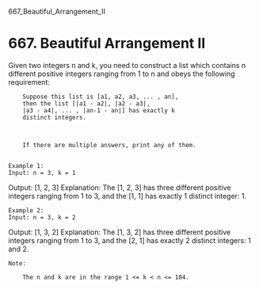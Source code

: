667_Beautiful_Arrangement_II
# 667. Beautiful Arrangement II

Given two integers n and k, you need to construct a list which
        contains n different positive integers ranging from 1 to
        n and obeys the following requirement: 

        Suppose this list is [a1, a2, a3, ... , an],
        then the list [|a1 - a2|, |a2 - a3|,
        |a3 - a4|, ... , |an-1 - an|] has exactly k
        distinct integers.
    

    
        If there are multiple answers, print any of them.
    

    Example 1:
    Input: n = 3, k = 1
Output: [1, 2, 3]
Explanation: The [1, 2, 3] has three different positive integers ranging from 1 to 3, and the [1, 1] has exactly 1 distinct integer: 1.

    

    Example 2:
    Input: n = 3, k = 2
Output: [1, 3, 2]
Explanation: The [1, 3, 2] has three different positive integers ranging from 1 to 3, and the [2, 1] has exactly 2 distinct integers: 1 and 2.

    

    Note:
    
        The n and k are in the range 1 <= k < n <= 104.